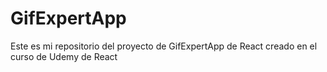 # GifExpertApp

Este es mi repositorio del proyecto de GifExpertApp de React creado en el curso de Udemy de React
